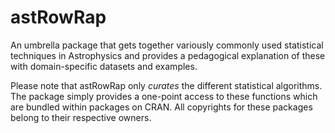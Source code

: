 astRowRap
=========
An umbrella package that gets together variously commonly used statistical techniques in Astrophysics and provides a pedagogical explanation of these with domain-specific datasets and examples.

Please note that astRowRap only _curates_ the different statistical algorithms. The package simply provides a one-point access to these functions which are bundled within packages on CRAN. All copyrights for these packages belong to their respective owners.  

